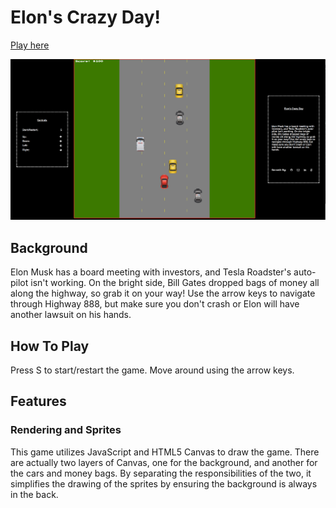 # Elon's Crazy Day!

[Play here][link]

[link]: https://kennethcng.github.io/Elon-s-Crazy-Day/

![screenshot](./app/assets/images/Screenshot.png)

## Background

Elon Musk has a board meeting with investors, and Tesla Roadster's auto-pilot isn't working. On the bright side, Bill Gates dropped bags of money all along the highway, so grab it on your way! Use the arrow keys to navigate through Highway 888, but make sure you don't crash or Elon will have another lawsuit on his hands.

## How To Play

Press S to start/restart the game. Move around using the arrow keys.

## Features

### Rendering and Sprites

This game utilizes JavaScript and HTML5 Canvas to draw the game. There are actually two layers of Canvas, one for the background, and another for the cars and money bags. By separating the responsibilities of the two, it simplifies the drawing of the sprites by ensuring the background is always in the back.
